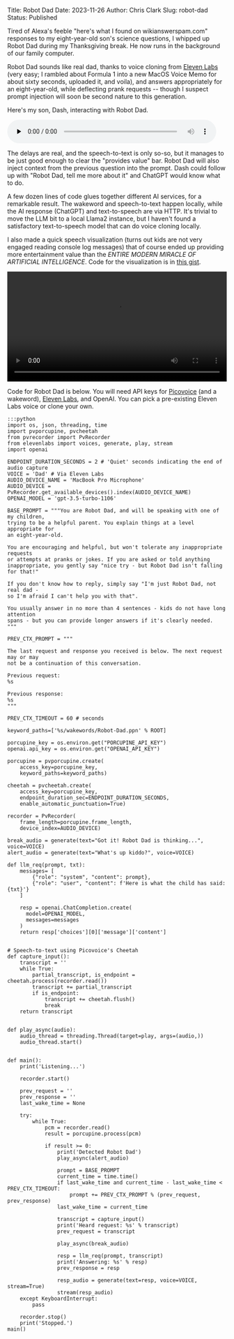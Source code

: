 Title: Robot Dad
Date: 2023-11-26
Author: Chris Clark
Slug: robot-dad
Status: Published

Tired of Alexa's feeble "here's what I found on wikianswerspam.com" responses to my eight-year-old son's science questions, I whipped up Robot Dad during my Thanksgiving break. He now runs in the background of our family computer.

Robot Dad sounds like real dad, thanks to voice cloning from [Eleven Labs](https://elevenlabs.io/speech-synthesis) (very easy; I rambled about Formula 1 into a new MacOS Voice Memo for about sixty seconds, uploaded it, and voila), and answers appropriately for an eight-year-old, while deflecting prank requests -- though I suspect prompt injection will soon be second nature to this generation.

Here's my son, Dash, interacting with Robot Dad.

<audio controls preload="none" style="width:480px;">
 <source src="{static}/media/robot-dad-demo.m4a" type="audio/mp4" />
</audio>

The delays are real, and the speech-to-text is only so-so, but it manages to be just good enough to clear the "provides value" bar. Robot Dad will also inject context from the previous question into the prompt. Dash could follow up with "Robot Dad, tell me more about it" and ChatGPT would know what to do.

A few dozen lines of code glues together different AI services, for a remarkable result. The wakeword and speech-to-text happen locally, while the AI response (ChatGPT) and text-to-speech are via HTTP. It's trivial to move the LLM bit to a local Llama2 instance, but I haven't found a satisfactory text-to-speech model that can do voice cloning locally.

I also made a quick speech visualization (turns out kids are not very engaged reading console log messages) that of course ended up providing more entertainment value than the *ENTIRE MODERN MIRACLE OF ARTIFICIAL INTELLIGENCE*. Code for the visualization is in [this gist](https://gist.github.com/chrisclark/b9e7ba61654313a1e2d4a796ad5bb8a9).

<video controls="controls" width="100%" name="speech visualization">
  <source src="{static}/media/robot-dad-speech-visualization.mov">
</video>

Code for Robot Dad is below. You will need API keys for [Picovoice](https://picovoice.ai/) (and a wakeword), [Eleven Labs](https://elevenlabs.io/speech-synthesis), and OpenAI. You can pick a pre-existing Eleven Labs voice or clone your own.

    :::python
    import os, json, threading, time
    import pvporcupine, pvcheetah
    from pvrecorder import PvRecorder
    from elevenlabs import voices, generate, play, stream
    import openai

    ENDPOINT_DURATION_SECONDS = 2 # 'Quiet' seconds indicating the end of audio capture
    VOICE = 'Dad' # Via Eleven Labs
    AUDIO_DEVICE_NAME = 'MacBook Pro Microphone'
    AUDIO_DEVICE = PvRecorder.get_available_devices().index(AUDIO_DEVICE_NAME)
    OPENAI_MODEL = 'gpt-3.5-turbo-1106'

    BASE_PROMPT = """You are Robot Dad, and will be speaking with one of my children,
    trying to be a helpful parent. You explain things at a level appropriate for
    an eight-year-old.

    You are encouraging and helpful, but won't tolerate any inappropriate requests
    or attempts at pranks or jokes. If you are asked or told anything
    inappropriate, you gently say "nice try - but Robot Dad isn't falling for that!"

    If you don't know how to reply, simply say "I'm just Robot Dad, not real dad -
    so I'm afraid I can't help you with that".

    You usually answer in no more than 4 sentences - kids do not have long attention
    spans - but you can provide longer answers if it's clearly needed.
    """

    PREV_CTX_PROMPT = """

    The last request and response you received is below. The next request may or may
    not be a continuation of this conversation.

    Previous request:
    %s

    Previous response:
    %s
    """

    PREV_CTX_TIMEOUT = 60 # seconds

    keyword_paths=['%s/wakewords/Robot-Dad.ppn' % ROOT]

    porcupine_key = os.environ.get("PORCUPINE_API_KEY")
    openai.api_key = os.environ.get("OPENAI_API_KEY")

    porcupine = pvporcupine.create(
        access_key=porcupine_key,
        keyword_paths=keyword_paths)

    cheetah = pvcheetah.create(
        access_key=porcupine_key,
        endpoint_duration_sec=ENDPOINT_DURATION_SECONDS,
        enable_automatic_punctuation=True)

    recorder = PvRecorder(
        frame_length=porcupine.frame_length,
        device_index=AUDIO_DEVICE)

    break_audio = generate(text="Got it! Robot Dad is thinking...", voice=VOICE)
    alert_audio = generate(text="What's up kiddo?", voice=VOICE)

    def llm_req(prompt, txt):
        messages= [
            {"role": "system", "content": prompt},
            {"role": "user", "content": f'Here is what the child has said: {txt}'}
        ]

        resp = openai.ChatCompletion.create(
          model=OPENAI_MODEL,
          messages=messages
        )
        return resp['choices'][0]['message']['content']


    # Speech-to-text using Picovoice's Cheetah
    def capture_input():
        transcript = ''
        while True:
            partial_transcript, is_endpoint = cheetah.process(recorder.read())
            transcript += partial_transcript
            if is_endpoint:
                transcript += cheetah.flush()
                break
        return transcript


    def play_async(audio):
        audio_thread = threading.Thread(target=play, args=(audio,))
        audio_thread.start()


    def main():
        print('Listening...')

        recorder.start()

        prev_request = ''
        prev_response = ''
        last_wake_time = None

        try:
            while True:
                pcm = recorder.read()
                result = porcupine.process(pcm)

                if result >= 0:
                    print('Detected Robot Dad')
                    play_async(alert_audio)

                    prompt = BASE_PROMPT
                    current_time = time.time()
                    if last_wake_time and current_time - last_wake_time < PREV_CTX_TIMEOUT:
                        prompt += PREV_CTX_PROMPT % (prev_request, prev_response)
                    last_wake_time = current_time

                    transcript = capture_input()
                    print('Heard request: %s' % transcript)
                    prev_request = transcript

                    play_async(break_audio)

                    resp = llm_req(prompt, transcript)
                    print('Answering: %s' % resp)
                    prev_response = resp

                    resp_audio = generate(text=resp, voice=VOICE, stream=True)
                    stream(resp_audio)
        except KeyboardInterrupt:
            pass

        recorder.stop()
        print('Stopped.')
    main()
